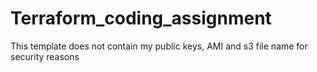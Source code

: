# Terraform_coding_assignment

This template does not contain my public keys, AMI and s3 file name for security reasons
